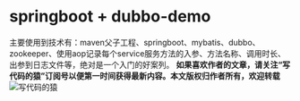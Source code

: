 # springboot + dubbo-demo
主要使用到技术有：maven父子工程、springboot、mybatis、dubbo、zookeeper、使用aop记录每个service服务方法的入参、方法名称、调用时长、出参到日志文件等，绝对是一个入门的好案列。
**如果喜欢作者的文章，请关注“写代码的猿”订阅号以便第一时间获得最新内容。本文版权归作者所有，欢迎转载**
![写代码的猿](https://www.cnblogs.com/images/cnblogs_com/lc-chenlong/1430082/o_wx_20190327160544.png)

